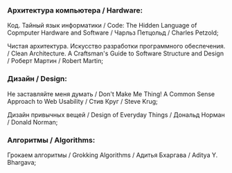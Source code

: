 ### Архитектура компьютера / Hardware:

Код. Тайный язык информатики / Code: The Hidden Language of Cоpmputer Hardware and Software / Чарльз Петцольд / Charles Petzold;

Чистая архитектура. Искусство разработки программного обеспечения. / Clean Architecture. A Craftsman's Guide to Software Structure and Design / Роберт Мартин / Robert Martin;

### Дизайн / Design:

Не заставляйте меня думать / Don't Make Me Thing! A Common Sense Approach to Web Usability / Стив Круг / Steve Krug;

Дизайн привычных вещей / Design of Everyday Things / Дональд Норман / Donald Norman;


### Алгоритмы / Algorithms:

Грокаем алгоритмы / Grokking Algorithms / Адитья Бхаргава / Aditya Y. Bhargava;